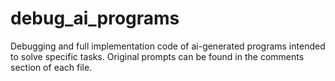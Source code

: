 # debug_ai_programs
 Debugging and full implementation code of ai-generated programs intended to solve specific tasks. Original prompts can be found in the comments section of each file.
